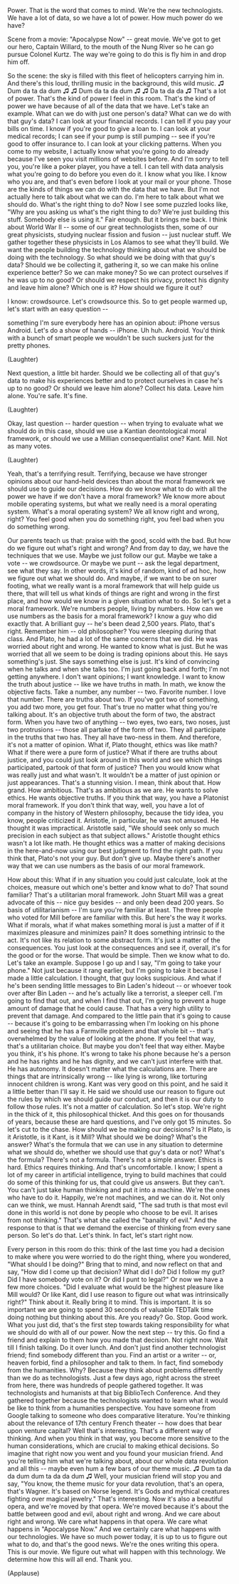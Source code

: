 
Power.
That is the word that comes to mind.
We&#39;re the new technologists.
We have a lot of data, so we have a lot of power.
How much power do we have?

Scene from a movie: &quot;Apocalypse Now&quot; -- great movie.
We&#39;ve got to get our hero, Captain Willard, to the mouth of the Nung River
so he can go pursue Colonel Kurtz.
The way we&#39;re going to do this is fly him in and drop him off.

So the scene:
the sky is filled with this fleet of helicopters carrying him in.
And there&#39;s this loud, thrilling music in the background,
this wild music.
♫ Dum da ta da dum ♫
♫ Dum da ta da dum ♫
♫ Da ta da da ♫
That&#39;s a lot of power.
That&#39;s the kind of power I feel in this room.
That&#39;s the kind of power we have
because of all of the data that we have.
Let&#39;s take an example.
What can we do
with just one person&#39;s data?
What can we do
with that guy&#39;s data?
I can look at your financial records.
I can tell if you pay your bills on time.
I know if you&#39;re good to give a loan to.
I can look at your medical records; I can see if your pump is still pumping --
see if you&#39;re good to offer insurance to.
I can look at your clicking patterns.
When you come to my website, I actually know what you&#39;re going to do already
because I&#39;ve seen you visit millions of websites before.
And I&#39;m sorry to tell you,
you&#39;re like a poker player, you have a tell.
I can tell with data analysis what you&#39;re going to do
before you even do it.
I know what you like. I know who you are,
and that&#39;s even before I look at your mail
or your phone.
Those are the kinds of things we can do
with the data that we have.
But I&#39;m not actually here to talk about what we can do.
I&#39;m here to talk about what we should do.
What&#39;s the right thing to do?
Now I see some puzzled looks
like, &quot;Why are you asking us what&#39;s the right thing to do?
We&#39;re just building this stuff. Somebody else is using it.&quot;
Fair enough.
But it brings me back.
I think about World War II --
some of our great technologists then,
some of our great physicists,
studying nuclear fission and fusion --
just nuclear stuff.
We gather together these physicists in Los Alamos
to see what they&#39;ll build.
We want the people building the technology
thinking about what we should be doing with the technology.
So what should we be doing with that guy&#39;s data?
Should we be collecting it, gathering it,
so we can make his online experience better?
So we can make money?
So we can protect ourselves
if he was up to no good?
Or should we respect his privacy,
protect his dignity and leave him alone?
Which one is it?
How should we figure it out?

I know: crowdsource. Let&#39;s crowdsource this.
So to get people warmed up,
let&#39;s start with an easy question --

something I&#39;m sure everybody here has an opinion about:
iPhone versus Android.
Let&#39;s do a show of hands -- iPhone.
Uh huh.
Android.
You&#39;d think with a bunch of smart people
we wouldn&#39;t be such suckers just for the pretty phones.

(Laughter)

Next question,
a little bit harder.
Should we be collecting all of that guy&#39;s data
to make his experiences better
and to protect ourselves in case he&#39;s up to no good?
Or should we leave him alone?
Collect his data.
Leave him alone.
You&#39;re safe. It&#39;s fine.

(Laughter)

Okay, last question --
harder question --
when trying to evaluate
what we should do in this case,
should we use a Kantian deontological moral framework,
or should we use a Millian consequentialist one?
Kant.
Mill.
Not as many votes.

(Laughter)

Yeah, that&#39;s a terrifying result.
Terrifying, because we have stronger opinions
about our hand-held devices
than about the moral framework
we should use to guide our decisions.
How do we know what to do with all the power we have
if we don&#39;t have a moral framework?
We know more about mobile operating systems,
but what we really need is a moral operating system.
What&#39;s a moral operating system?
We all know right and wrong, right?
You feel good when you do something right,
you feel bad when you do something wrong.

Our parents teach us that: praise with the good, scold with the bad.
But how do we figure out what&#39;s right and wrong?
And from day to day, we have the techniques that we use.
Maybe we just follow our gut.
Maybe we take a vote -- we crowdsource.
Or maybe we punt --
ask the legal department, see what they say.
In other words, it&#39;s kind of random,
kind of ad hoc,
how we figure out what we should do.
And maybe, if we want to be on surer footing,
what we really want is a moral framework that will help guide us there,
that will tell us what kinds of things are right and wrong in the first place,
and how would we know in a given situation what to do.
So let&#39;s get a moral framework.
We&#39;re numbers people, living by numbers.
How can we use numbers
as the basis for a moral framework?
I know a guy who did exactly that.
A brilliant guy --
he&#39;s been dead 2,500 years.
Plato, that&#39;s right.
Remember him -- old philosopher?
You were sleeping during that class.
And Plato, he had a lot of the same concerns that we did.
He was worried about right and wrong.
He wanted to know what is just.
But he was worried that all we seem to be doing
is trading opinions about this.
He says something&#39;s just. She says something else is just.
It&#39;s kind of convincing when he talks and when she talks too.
I&#39;m just going back and forth; I&#39;m not getting anywhere.
I don&#39;t want opinions; I want knowledge.
I want to know the truth about justice --
like we have truths in math.
In math, we know the objective facts.
Take a number, any number -- two.
Favorite number. I love that number.
There are truths about two.
If you&#39;ve got two of something,
you add two more, you get four.
That&#39;s true no matter what thing you&#39;re talking about.
It&#39;s an objective truth about the form of two,
the abstract form.
When you have two of anything -- two eyes, two ears, two noses,
just two protrusions --
those all partake of the form of two.
They all participate in the truths that two has.
They all have two-ness in them.
And therefore, it&#39;s not a matter of opinion.
What if, Plato thought,
ethics was like math?
What if there were a pure form of justice?
What if there are truths about justice,
and you could just look around in this world
and see which things participated,
partook of that form of justice?
Then you would know what was really just and what wasn&#39;t.
It wouldn&#39;t be a matter
of just opinion or just appearances.
That&#39;s a stunning vision.
I mean, think about that. How grand. How ambitious.
That&#39;s as ambitious as we are.
He wants to solve ethics.
He wants objective truths.
If you think that way,
you have a Platonist moral framework.
If you don&#39;t think that way,
well, you have a lot of company in the history of Western philosophy,
because the tidy idea, you know, people criticized it.
Aristotle, in particular, he was not amused.
He thought it was impractical.
Aristotle said, &quot;We should seek only so much precision in each subject
as that subject allows.&quot;
Aristotle thought ethics wasn&#39;t a lot like math.
He thought ethics was a matter of making decisions in the here-and-now
using our best judgment
to find the right path.
If you think that, Plato&#39;s not your guy.
But don&#39;t give up.
Maybe there&#39;s another way
that we can use numbers as the basis of our moral framework.

How about this:
What if in any situation you could just calculate,
look at the choices,
measure out which one&#39;s better and know what to do?
That sound familiar?
That&#39;s a utilitarian moral framework.
John Stuart Mill was a great advocate of this --
nice guy besides --
and only been dead 200 years.
So basis of utilitarianism --
I&#39;m sure you&#39;re familiar at least.
The three people who voted for Mill before are familiar with this.
But here&#39;s the way it works.
What if morals, what if what makes something moral
is just a matter of if it maximizes pleasure
and minimizes pain?
It does something intrinsic to the act.
It&#39;s not like its relation to some abstract form.
It&#39;s just a matter of the consequences.
You just look at the consequences
and see if, overall, it&#39;s for the good or for the worse.
That would be simple. Then we know what to do.
Let&#39;s take an example.
Suppose I go up
and I say, &quot;I&#39;m going to take your phone.&quot;
Not just because it rang earlier,
but I&#39;m going to take it because I made a little calculation.
I thought, that guy looks suspicious.
And what if he&#39;s been sending little messages to Bin Laden&#39;s hideout --
or whoever took over after Bin Laden --
and he&#39;s actually like a terrorist, a sleeper cell.
I&#39;m going to find that out, and when I find that out,
I&#39;m going to prevent a huge amount of damage that he could cause.
That has a very high utility to prevent that damage.
And compared to the little pain that it&#39;s going to cause --
because it&#39;s going to be embarrassing when I&#39;m looking on his phone
and seeing that he has a Farmville problem and that whole bit --
that&#39;s overwhelmed
by the value of looking at the phone.
If you feel that way,
that&#39;s a utilitarian choice.
But maybe you don&#39;t feel that way either.
Maybe you think, it&#39;s his phone.
It&#39;s wrong to take his phone
because he&#39;s a person
and he has rights and he has dignity,
and we can&#39;t just interfere with that.
He has autonomy.
It doesn&#39;t matter what the calculations are.
There are things that are intrinsically wrong --
like lying is wrong,
like torturing innocent children is wrong.
Kant was very good on this point,
and he said it a little better than I&#39;ll say it.
He said we should use our reason
to figure out the rules by which we should guide our conduct,
and then it is our duty to follow those rules.
It&#39;s not a matter of calculation.
So let&#39;s stop.
We&#39;re right in the thick of it, this philosophical thicket.
And this goes on for thousands of years,
because these are hard questions,
and I&#39;ve only got 15 minutes.
So let&#39;s cut to the chase.
How should we be making our decisions?
Is it Plato, is it Aristotle, is it Kant, is it Mill?
What should we be doing? What&#39;s the answer?
What&#39;s the formula that we can use in any situation
to determine what we should do,
whether we should use that guy&#39;s data or not?
What&#39;s the formula?
There&#39;s not a formula.
There&#39;s not a simple answer.
Ethics is hard.
Ethics requires thinking.
And that&#39;s uncomfortable.
I know; I spent a lot of my career
in artificial intelligence,
trying to build machines that could do some of this thinking for us,
that could give us answers.
But they can&#39;t.
You can&#39;t just take human thinking
and put it into a machine.
We&#39;re the ones who have to do it.
Happily, we&#39;re not machines, and we can do it.
Not only can we think,
we must.
Hannah Arendt said,
&quot;The sad truth
is that most evil done in this world
is not done by people
who choose to be evil.
It arises from not thinking.&quot;
That&#39;s what she called the &quot;banality of evil.&quot;
And the response to that
is that we demand the exercise of thinking
from every sane person.
So let&#39;s do that. Let&#39;s think.
In fact, let&#39;s start right now.

Every person in this room do this:
think of the last time you had a decision to make
where you were worried to do the right thing,
where you wondered, &quot;What should I be doing?&quot;
Bring that to mind,
and now reflect on that
and say, &quot;How did I come up that decision?
What did I do? Did I follow my gut?
Did I have somebody vote on it? Or did I punt to legal?&quot;
Or now we have a few more choices.
&quot;Did I evaluate what would be the highest pleasure
like Mill would?
Or like Kant, did I use reason to figure out what was intrinsically right?&quot;
Think about it. Really bring it to mind. This is important.
It is so important
we are going to spend 30 seconds of valuable TEDTalk time
doing nothing but thinking about this.
Are you ready? Go.
Stop. Good work.
What you just did,
that&#39;s the first step towards taking responsibility
for what we should do with all of our power.
Now the next step -- try this.
Go find a friend and explain to them
how you made that decision.
Not right now. Wait till I finish talking.
Do it over lunch.
And don&#39;t just find another technologist friend;
find somebody different than you.
Find an artist or a writer --
or, heaven forbid, find a philosopher and talk to them.
In fact, find somebody from the humanities.
Why? Because they think about problems
differently than we do as technologists.
Just a few days ago, right across the street from here,
there was hundreds of people gathered together.
It was technologists and humanists
at that big BiblioTech Conference.
And they gathered together
because the technologists wanted to learn
what it would be like to think from a humanities perspective.
You have someone from Google
talking to someone who does comparative literature.
You&#39;re thinking about the relevance of 17th century French theater --
how does that bear upon venture capital?
Well that&#39;s interesting. That&#39;s a different way of thinking.
And when you think in that way,
you become more sensitive to the human considerations,
which are crucial to making ethical decisions.
So imagine that right now
you went and you found your musician friend.
And you&#39;re telling him what we&#39;re talking about,
about our whole data revolution and all this --
maybe even hum a few bars of our theme music.
♫ Dum ta da da dum dum ta da da dum ♫
Well, your musician friend will stop you and say,
&quot;You know, the theme music
for your data revolution,
that&#39;s an opera, that&#39;s Wagner.
It&#39;s based on Norse legend.
It&#39;s Gods and mythical creatures
fighting over magical jewelry.&quot;
That&#39;s interesting.
Now it&#39;s also a beautiful opera,
and we&#39;re moved by that opera.
We&#39;re moved because it&#39;s about the battle
between good and evil,
about right and wrong.
And we care about right and wrong.
We care what happens in that opera.
We care what happens in &quot;Apocalypse Now.&quot;
And we certainly care
what happens with our technologies.
We have so much power today,
it is up to us to figure out what to do,
and that&#39;s the good news.
We&#39;re the ones writing this opera.
This is our movie.
We figure out what will happen with this technology.
We determine how this will all end.
Thank you.

(Applause)

